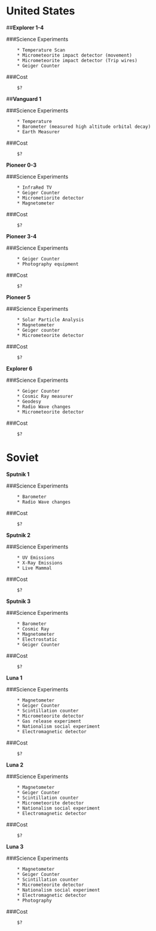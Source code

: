 United States
==========

##**Explorer 1-4**

###Science Experiments

		* Temperature Scan
		* Micrometeorite impact detector (movement)
		* Micrometeorite impact detector (Trip wires)
		* Geiger Counter

###Cost

		$?	

##**Vanguard 1**

###Science Experiments

		* Temperature
		* Barometer (measured high altitude orbital decay)
		* Earth Measurer

###Cost

		$?

**Pioneer 0-3**

###Science Experiments
		
		* InfraRed TV
		* Geiger Counter
		* Micrometiorite detector
		* Magnetometer

###Cost

		$?

**Pioneer 3-4**

###Science Experiments

		* Geiger Counter
		* Photography equipment
		
###Cost

		$?

**Pioneer 5**

###Science Experiments

		* Solar Particle Analysis
		* Magnetometer
		* Geiger counter
		* Micrometeorite detector

###Cost

		$?

**Explorer 6**

###Science Experiments

		* Geiger Counter
		* Cosmic Ray measurer
		* Geodesy
		* Radio Wave changes
		* Micrometeorite detector

###Cost

		$?
		
Soviet
======		



**Sputnik 1**

###Science Experiments

		* Barometer
		* Radio Wave changes

###Cost

		$?

**Sputnik 2**

###Science Experiments
		
		* UV Emissions
		* X-Ray Emissions
		* Live Mammal 

###Cost

		$?

**Sputnik 3**

###Science Experiments

		* Barometer
		* Cosmic Ray
		* Magnetometer
		* Electrostatic
		* Geiger Counter
		
###Cost

		$?

**Luna 1**

###Science Experiments

		* Magnetometer
		* Geiger Counter
		* Scintillation counter
		* Micrometeorite detector
		* Gas release experiment
		* Nationalism social experiment
		* Electromagnetic detector

###Cost

		$?

**Luna 2**

###Science Experiments

		* Magnetometer
		* Geiger Counter
		* Scintillation counter
		* Micrometeorite detector
		* Nationalism social experiment
		* Electromagnetic detector

###Cost

		$?

**Luna 3**

###Science Experiments

		* Magnetometer
		* Geiger Counter
		* Scintillation counter
		* Micrometeorite detector
		* Nationalism social experiment
		* Electromagnetic detector
		* Photography
###Cost

		$?
